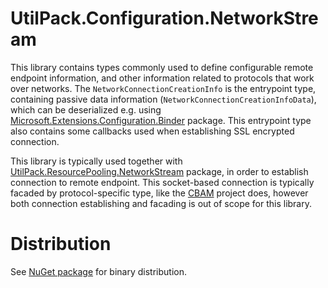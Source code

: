 ﻿# UtilPack.Configuration.NetworkStream

This library contains types commonly used to define configurable remote endpoint information, and other information related to protocols that work over networks.
The `NetworkConnectionCreationInfo` is the entrypoint type, containing passive data information (`NetworkConnectionCreationInfoData`), which can be deserialized e.g. using [Microsoft.Extensions.Configuration.Binder](http://www.nuget.org/packages/Microsoft.Extensions.Configuration.Binder) package.
This entrypoint type also contains some callbacks used when establishing SSL encrypted connection.

This library is typically used together with [UtilPack.ResourcePooling.NetworkStream](../UtilPack.ResourcePooling.NetworkStream) package, in order to establish connection to remote endpoint.
This socket-based connection is typically facaded by protocol-specific type, like the [CBAM](../../CBAM) project does, however both connection establishing and facading is out of scope for this library.

# Distribution

See [NuGet package](http://www.nuget.org/packages/UtilPack.Configuration.NetworkStream) for binary distribution.